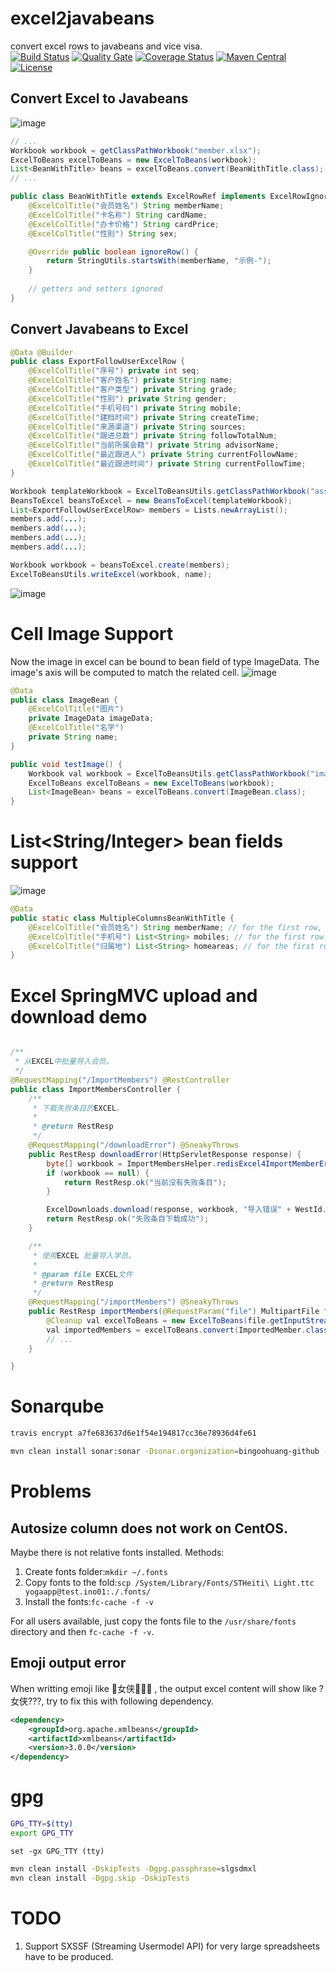 # excel2javabeans
convert excel rows to javabeans and vice visa.
<br/>
[![Build Status](https://travis-ci.org/bingoohuang/excel2javabeans.svg?branch=master)](https://travis-ci.org/bingoohuang/excel2javabeans)
[![Quality Gate](https://sonarqube.com/api/badges/gate?key=com.github.bingoohuang%3Aexcel2javabeans)](https://sonarqube.com/dashboard/index/com.github.bingoohuang%3Aexcel2javabeans)
[![Coverage Status](https://coveralls.io/repos/github/bingoohuang/excel2javabeans/badge.svg?branch=master)](https://coveralls.io/github/bingoohuang/excel2javabeans?branch=master)
[![Maven Central](https://maven-badges.herokuapp.com/maven-central/com.github.bingoohuang/excel2javabeans/badge.svg?style=flat-square)](https://maven-badges.herokuapp.com/maven-central/com.github.bingoohuang/excel2javabeans/)
[![License](http://img.shields.io/:license-apache-brightgreen.svg)](http://www.apache.org/licenses/LICENSE-2.0.html)


## Convert Excel to Javabeans
![image](https://user-images.githubusercontent.com/1940588/33408746-0213ccf6-d5b3-11e7-9f89-1c6cf08322bf.png)

```java
// ... 
Workbook workbook = getClassPathWorkbook("member.xlsx");
ExcelToBeans excelToBeans = new ExcelToBeans(workbook);
List<BeanWithTitle> beans = excelToBeans.convert(BeanWithTitle.class);
// ...
```

```java
public class BeanWithTitle extends ExcelRowRef implements ExcelRowIgnorable {
    @ExcelColTitle("会员姓名") String memberName;
    @ExcelColTitle("卡名称") String cardName;
    @ExcelColTitle("办卡价格") String cardPrice;
    @ExcelColTitle("性别") String sex;

    @Override public boolean ignoreRow() {
        return StringUtils.startsWith(memberName, "示例-");
    }
    
    // getters and setters ignored
}
```

## Convert Javabeans to Excel
```java
@Data @Builder
public class ExportFollowUserExcelRow {
    @ExcelColTitle("序号") private int seq;
    @ExcelColTitle("客户姓名") private String name;
    @ExcelColTitle("客户类型") private String grade;
    @ExcelColTitle("性别") private String gender;
    @ExcelColTitle("手机号码") private String mobile;
    @ExcelColTitle("建档时间") private String createTime;
    @ExcelColTitle("来源渠道") private String sources;
    @ExcelColTitle("跟进总数") private String followTotalNum;
    @ExcelColTitle("当前所属会籍") private String advisorName;
    @ExcelColTitle("最近跟进人") private String currentFollowName;
    @ExcelColTitle("最近跟进时间") private String currentFollowTime;
}

Workbook templateWorkbook = ExcelToBeansUtils.getClassPathWorkbook("assignment.xlsx");
BeansToExcel beansToExcel = new BeansToExcel(templateWorkbook);
List<ExportFollowUserExcelRow> members = Lists.newArrayList();
members.add(...);
members.add(...);
members.add(...);
members.add(...);

Workbook workbook = beansToExcel.create(members);
ExcelToBeansUtils.writeExcel(workbook, name);
```

![image](https://user-images.githubusercontent.com/1940588/33408898-d26086ce-d5b3-11e7-9431-c48ccf6799aa.png)

# Cell Image Support

Now the image in excel can be bound to bean field of type ImageData.
The image's axis will be computed to match the related cell. 
![image](https://user-images.githubusercontent.com/1940588/33585908-ab2809aa-d9a1-11e7-962e-ce7c142faf99.png)


```java
@Data
public class ImageBean {
    @ExcelColTitle("图片")
    private ImageData imageData;
    @ExcelColTitle("名字")
    private String name;
}

public void testImage() {
    Workbook val workbook = ExcelToBeansUtils.getClassPathWorkbook("images.xls");
    ExcelToBeans excelToBeans = new ExcelToBeans(workbook);
    List<ImageBean> beans = excelToBeans.convert(ImageBean.class);
}
```

# List<String/Integer> bean fields support

![image](https://user-images.githubusercontent.com/1940588/33585728-afbdced8-d9a0-11e7-8903-e172fafbf577.png)

```java
@Data
public static class MultipleColumnsBeanWithTitle {
    @ExcelColTitle("会员姓名") String memberName; // for the first row, the value will be "张小凡"
    @ExcelColTitle("手机号") List<String> mobiles; // for the first row，the values will be: null, "18795952311", "18795952311", "18795952311"
    @ExcelColTitle("归属地") List<String> homeareas; // for the first row, the values will be: "南京", "北京", "上海", "广东"
}
```

# Excel SpringMVC upload and download demo
```java

/**
 * 从EXCEL中批量导入会员。
 */
@RequestMapping("/ImportMembers") @RestController
public class ImportMembersController {
    /**
     * 下载失败条目的EXCEL。
     *
     * @return RestResp
     */
    @RequestMapping("/downloadError") @SneakyThrows
    public RestResp downloadError(HttpServletResponse response) {
        byte[] workbook = ImportMembersHelper.redisExcel4ImportMemberError();
        if (workbook == null) {
            return RestResp.ok("当前没有失败条目");
        }

        ExcelDownloads.download(response, workbook, "导入错误" + WestId.next() + ".xlsx");
        return RestResp.ok("失败条目下载成功");
    }

    /**
     * 使用EXCEL 批量导入学员。
     *
     * @param file EXCEL文件
     * @return RestResp
     */
    @RequestMapping("/importMembers") @SneakyThrows
    public RestResp importMembers(@RequestParam("file") MultipartFile file) {
        @Cleanup val excelToBeans = new ExcelToBeans(file.getInputStream());
        val importedMembers = excelToBeans.convert(ImportedMember.class);
        // ...
    }

}
```


# Sonarqube
```bash
travis encrypt a7fe683637d6e1f54e194817cc36e78936d4fe61

mvn clean install sonar:sonar -Dsonar.organization=bingoohuang-github -Dsonar.host.url=https://sonarqube.com -Dsonar.login=a7fe683637d6e1f54e194817cc36e78936d4fe61
```

# Problems
## Autosize column does not work on CentOS.
Maybe there is not relative fonts installed. Methods: 
1. Create fonts folder:`mkdir ~/.fonts` 
2. Copy fonts to the fold:`scp /System/Library/Fonts/STHeiti\ Light.ttc yogaapp@test.ino01:./.fonts/`
3. Install the fonts:`fc-cache -f -v`

For all users available, just copy the fonts file to the `/usr/share/fonts` directory and then `fc-cache -f -v`.

## Emoji output error
When writting emoji like 🦄女侠🌈💄💓 , the output excel content will show like ?女侠???, try to fix this with following dependency.
```xml
<dependency>
    <groupId>org.apache.xmlbeans</groupId>
    <artifactId>xmlbeans</artifactId>
    <version>3.0.0</version>
</dependency>
```

# gpg
```bash
GPG_TTY=$(tty)
export GPG_TTY
```

```fish
set -gx GPG_TTY (tty)
```

```bash
mvn clean install -DskipTests -Dgpg.passphrase=slgsdmxl
mvn clean install -Dgpg.skip -DskipTests
```

# TODO
1. Support SXSSF (Streaming Usermodel API) for very large spreadsheets have to be produced.